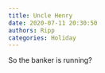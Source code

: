 ```yaml
---
title: Uncle Henry
date: 2020-07-11 20:30:50
authors: Ripp
categories: Holiday
---
```


 So the banker is running?